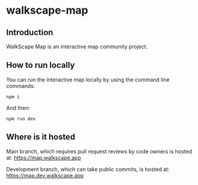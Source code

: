 # walkscape-map 

## Introduction

WalkScape Map is an interactive map community project.

## How to run locally

You can run the interactive map locally by using the command line commands:

```
npm i
```

And then:

```
npm run dev
```

## Where is it hosted

Main branch, which requires pull request reviews by code owners is hosted at:
https://map.walkscape.app

Development branch, which can take public commits, is hosted at:
https://map.dev.walkscape.app